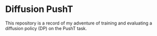 # Diffusion PushT

This repository is a record of my adventure of training and evaluating a diffusion policy (DP) on the PushT task.
